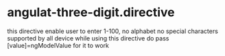 # angulat-three-digit.directive
this directive enable user to enter 1-100, no alphabet no special characters supported by all device
while using this directive do pass [value]=ngModelValue for it to work
